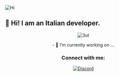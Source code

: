 ![Hi](https://thumbs.gfycat.com/EthicalObedientCirriped-size_restricted.gif)
## 👋 Hi! I am an Italian developer.




<p align="center"> <img src="https://komarev.com/ghpvc/?username=h4xton&label=Profile%20views&color=0e75b6&style=flat" alt="3ut" /> </p>

<p align="center"> - 🔭 I’m currently working on ...</p>



<h3 align="center">Connect with me:</h3>
<p align="center">
    <a href="https://discordapp.com/users/852995819104108544">
   <img alt="Discord" src="https://img.shields.io/badge/swaps%236812-Discord-%231c03fc'"></a>  
</p>
